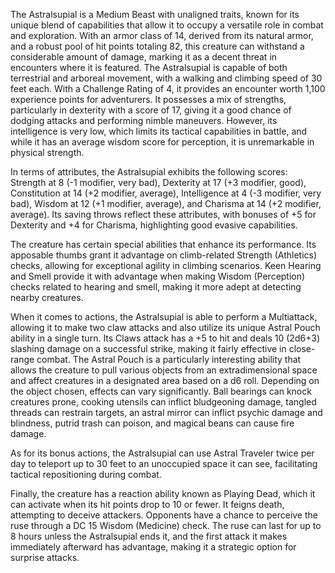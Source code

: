 The Astralsupial is a Medium Beast with unaligned traits, known for its unique blend of capabilities that allow it to occupy a versatile role in combat and exploration. With an armor class of 14, derived from its natural armor, and a robust pool of hit points totaling 82, this creature can withstand a considerable amount of damage, marking it as a decent threat in encounters where it is featured. The Astralsupial is capable of both terrestrial and arboreal movement, with a walking and climbing speed of 30 feet each. With a Challenge Rating of 4, it provides an encounter worth 1,100 experience points for adventurers. It possesses a mix of strengths, particularly in dexterity with a score of 17, giving it a good chance of dodging attacks and performing nimble maneuvers. However, its intelligence is very low, which limits its tactical capabilities in battle, and while it has an average wisdom score for perception, it is unremarkable in physical strength.

In terms of attributes, the Astralsupial exhibits the following scores: Strength at 8 (-1 modifier, very bad), Dexterity at 17 (+3 modifier, good), Constitution at 14 (+2 modifier, average), Intelligence at 4 (-3 modifier, very bad), Wisdom at 12 (+1 modifier, average), and Charisma at 14 (+2 modifier, average). Its saving throws reflect these attributes, with bonuses of +5 for Dexterity and +4 for Charisma, highlighting good evasive capabilities.

The creature has certain special abilities that enhance its performance. Its apposable thumbs grant it advantage on climb-related Strength (Athletics) checks, allowing for exceptional agility in climbing scenarios. Keen Hearing and Smell provide it with advantage when making Wisdom (Perception) checks related to hearing and smell, making it more adept at detecting nearby creatures.

When it comes to actions, the Astralsupial is able to perform a Multiattack, allowing it to make two claw attacks and also utilize its unique Astral Pouch ability in a single turn. Its Claws attack has a +5 to hit and deals 10 (2d6+3) slashing damage on a successful strike, making it fairly effective in close-range combat. The Astral Pouch is a particularly interesting ability that allows the creature to pull various objects from an extradimensional space and affect creatures in a designated area based on a d6 roll. Depending on the object chosen, effects can vary significantly. Ball bearings can knock creatures prone, cooking utensils can inflict bludgeoning damage, tangled threads can restrain targets, an astral mirror can inflict psychic damage and blindness, putrid trash can poison, and magical beans can cause fire damage.

As for its bonus actions, the Astralsupial can use Astral Traveler twice per day to teleport up to 30 feet to an unoccupied space it can see, facilitating tactical repositioning during combat. 

Finally, the creature has a reaction ability known as Playing Dead, which it can activate when its hit points drop to 10 or fewer. It feigns death, attempting to deceive attackers. Opponents have a chance to perceive the ruse through a DC 15 Wisdom (Medicine) check. The ruse can last for up to 8 hours unless the Astralsupial ends it, and the first attack it makes immediately afterward has advantage, making it a strategic option for surprise attacks.